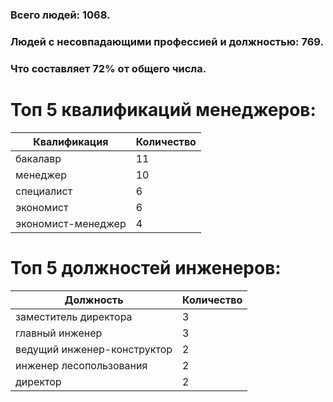 ### Всего людей: 1068.
### Людей с несовпадающими профессией и должностью: 769.
### Что составляет 72% от общего числа.

# Топ 5 квалификаций менеджеров:

|Квалификация|Количество| 
|---|---|
|бакалавр|11|
|менеджер|10|
|специалист|6|
|экономист|6|
|экономист-менеджер|4|

# Топ 5 должностей инженеров:

|Должность|Количество| 
|---|---|
|заместитель директора|3|
|главный инженер |3|
|ведущий инженер-конструктор|2|
|инженер лесопользования|2|
|директор|2|
